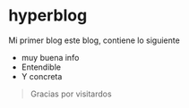 # hyperblog
Mi primer blog
 este blog, contiene lo siguiente
- muy buena info
- Entendible
- Y concreta

> Gracias por visitardos
